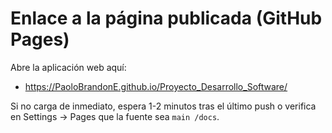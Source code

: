 # Enlace a la página publicada (GitHub Pages)

Abre la aplicación web aquí:

- https://PaoloBrandonE.github.io/Proyecto_Desarrollo_Software/

Si no carga de inmediato, espera 1-2 minutos tras el último push o verifica en Settings → Pages que la fuente sea `main /docs`.
